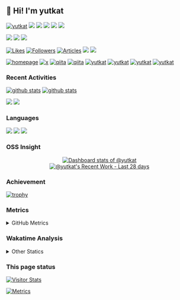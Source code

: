 ## 👋 Hi! I'm yutkat

<p align="left"> 
  <a href="https://github.com/yutkat/yutkat/"><img src="https://komarev.com/ghpvc/?username=yutkat" alt="yutkat" /></a>
  <a href="https://github.com/yutkat"><img height="20" src="https://img.shields.io/github/followers/yutkat?label=follow&logo=github&style=flat" /></a>
  <a href="https://github.com/yutkat"><img height="20" src="https://img.shields.io/github/stars/yutkat?logo=github&style=flat" /></a>
  <a href="https://gitstar-ranking.com/yutkat"><img height="20" src="https://img.shields.io/endpoint?label=star ranking&logo=github&style=flat&url=https%3A%2F%2Fgitstar-ranking.com%2Fusers%2Fyutkat%2Fshields" /></a>
  <a href="https://user-badge.committers.top/japan/yutkat"><img height="20" src="https://user-badge.committers.top/japan/yutkat.svg" /></a>
  <a href="https://github.com/gayanvoice/top-github-users/blob/main/markdown/followers/japan.md"><img height="20" src="https://img.shields.io/badge/dynamic/json?url=https%3A%2F%2Fraw.githubusercontent.com%2Fyutkat%2Fyutkat%2Fmain%2Fassets%2Fgithub-followed-ranking.json&query=key&prefix=%23&label=followed%20rank&color=brightgreen&logo=github" /></a>
</p>

<p align="left"> 
  <a href="http://x.com/yutkat"><img height="20" src="https://img.shields.io/twitter/follow/yutkat?style=flat&logo=x" /></a>
  <a href="https://www.reddit.com/user/yutkat"><img height="20" src="https://img.shields.io/reddit/user-karma/combined/yutkat?label=Reddit&logo=reddit&style=flat" /></a>
  <a href="https://stackoverflow.com/users/5720201/yutkat"><img height="20" src="https://img.shields.io/stackexchange/stackoverflow/r/5720201?label=StackOverflow&logo=stack-overflow&style=flat" /></a>
</p>

<p align="left">
  <a href="https://zenn.dev/yutakatay"><img height="20" src="https://badgen.org/img/zenn/yutakatay/likes?style=plastic" alt="Likes" /></a>
  <a href="https://zenn.dev/yutakatay"><img height="20" src="https://badgen.org/img/zenn/yutakatay/followers?style=plastic" alt="Followers" /></a>
  <a href="https://zenn.dev/yutakatay"><img height="20" src="https://badgen.org/img/zenn/yutakatay/articles?style=plastic" alt="Articles" /></a>
  <a href="http://qiita.com/yutkat"><img height="20" src="https://qiita-badge.apiapi.app/s/yutkat/contributions.svg" /></a>
  <a href="http://qiita.com/yutkat"><img height="20" src="https://qiita-badge.apiapi.app/s/yutkat/posts.svg" /></a>
</p>

<p align="left"> 
  <a href="https://yutkat.github.io/"><img alt="homepage" width="30px" src="https://cdn.jsdelivr.net/npm/svg-icon@0.8.2/dist/svg/flat/home.svg" /></a>
  <a href="https://x.com/yutkat"><img alt="x" width="30px" src="https://simpleicons.org/icons/x.svg" /></a>
  <a href="https://zenn.dev/yutakatay"><img alt="qiita" width="30px" src="https://simpleicons.org/icons/zenn.svg" /></a>
  <a href="https://qiita.com/yutkat"><img alt="qiita" width="30px" src="https://simpleicons.org/icons/qiita.svg" /></a>
  <a href="https://dev.to/yutkat" target="blank"><img src="https://cdn.jsdelivr.net/npm/simple-icons@3.0.1/icons/dev-dot-to.svg" alt="yutkat" height="30" width="30" /></a>
  <a href="https://stackoverflow.com/users/yutkat" target="blank"><img src="https://cdn.jsdelivr.net/npm/simple-icons@3.0.1/icons/stackoverflow.svg" alt="yutkat" height="30" width="30" /></a>
  <a href="https://www.quora.com/profile/Yutkat" target="blank"><img src="https://simpleicons.org/icons/quora.svg" alt="yutkat" height="30" width="30" /></a>
  <a href="https://ossinsight.io/analyze/yutkat" target="blank"><img src="https://cdn.jsdelivr.net/npm/svg-icon@0.8.2/dist/svg/mfglabs/eye.svg" alt="yutkat" height="30" width="30" /></a>
</p>

### Recent Activities

<p align="left">
  <a href="https://github.com/anuraghazra/github-readme-stats"><img alt="github stats" height="150px" src="https://github-readme-stats.vercel.app/api?username=yutkat&count_private=true&show_icons=true&custom_title=GitHub%20Stats&hide_border=true&theme=transparent" /></a>
  <a href="https://github.com/DenverCoder1/github-readme-streak-stats"><img alt="github stats" height="150px" src="https://github-readme-streak-stats.herokuapp.com/?user=yutkat&theme=transparent&hide_border=true" /></a>
</p>

[![](http://github-profile-summary-cards.vercel.app/api/cards/profile-details?username=yutkat&theme=transparent)](https://github.com/vn7n24fzkq/github-profile-summary-cards)
[![](https://github-readme-activity-graph.vercel.app/graph?username=yutkat&theme=github-dark-dimmed&custom_title=Contribution%20Graph%20in%20the%20last%2031%20days&hide_border=true)](https://github.com/Ashutosh00710/github-readme-activity-graph)

### Languages

[![](http://github-profile-summary-cards.vercel.app/api/cards/repos-per-language?username=yutkat&theme=transparent)](https://github.com/vn7n24fzkq/github-profile-summary-cards)
[![](http://github-profile-summary-cards.vercel.app/api/cards/most-commit-language?username=yutkat&theme=transparent)](https://github.com/vn7n24fzkq/github-profile-summary-cards)
[![](https://github-readme-stats.vercel.app/api/top-langs/?username=yutkat&layout=compact&count_private=true&show_icons=true&theme=transparent&hide_border=true)](https://github.com/anuraghazra/github-readme-stats)

### OSS Insight

<!-- Copy-paste in your Readme.md file -->

<a href="https://next.ossinsight.io/widgets/official/compose-user-dashboard-stats?user_id=8683947" target="_blank" style="display: block" align="center">
  <picture>
    <source media="(prefers-color-scheme: dark)" srcset="https://next.ossinsight.io/widgets/official/compose-user-dashboard-stats/thumbnail.png?user_id=8683947&image_size=auto&color_scheme=dark" width="771" height="auto">
    <img alt="Dashboard stats of @yutkat" src="https://next.ossinsight.io/widgets/official/compose-user-dashboard-stats/thumbnail.png?user_id=8683947&image_size=auto&color_scheme=light" width="771" height="auto">
  </picture>
</a>

<!-- Made with [OSS Insight](https://ossinsight.io/) -->

<!-- Copy-paste in your Readme.md file -->

<a href="https://next.ossinsight.io/widgets/official/compose-currently-working-on?user_id=8683947&activity_type=all" target="_blank" style="display: block" align="center">
  <picture>
    <source media="(prefers-color-scheme: dark)" srcset="https://next.ossinsight.io/widgets/official/compose-currently-working-on/thumbnail.png?user_id=8683947&activity_type=all&image_size=auto&color_scheme=dark" width="497.5" height="auto">
    <img alt="@yutkat's Recent Work - Last 28 days" src="https://next.ossinsight.io/widgets/official/compose-currently-working-on/thumbnail.png?user_id=8683947&activity_type=all&image_size=auto&color_scheme=light" width="497.5" height="auto">
  </picture>
</a>

<!-- Made with [OSS Insight](https://ossinsight.io/) -->

### Achievement

[![trophy](https://github-profile-trophy.vercel.app/?username=yutkat&no-frame=true&no-bg=true&theme=onedark)](https://github.com/ryo-ma/github-profile-trophy)

### Metrics

<details>
  <summary>GitHub Metrics</summary>

<!-- ![Metrics](https://metrics.lecoq.io/yutkat) -->
[![Metrics](https://github.com/yutkat/yutkat/blob/main/images/github-metrics.svg)](https://github.com/lowlighter/metrics)

</details>

### Wakatime Analysis

<!-- <img height="150" src="https://github.com/yutkat/yutkat/blob/master/images/stat.svg" alt="Alternative Text"/> -->

<details>
  <summary>Other Statics</summary>

  <!--START_SECTION:waka-->
![Code Time](http://img.shields.io/badge/Code%20Time-9%2C551%20hrs%2043%20mins-blue)

![Lines of code](https://img.shields.io/badge/From%20Hello%20World%20I%27ve%20Written-467.4%20thousand%20lines%20of%20code-blue)

**🐱 My GitHub Data** 

> 📦 75.5 kB Used in GitHub's Storage 
 > 
> 🏆 50 Contributions in the Year 2025
 > 
> 🚫 Not Opted to Hire
 > 
> 📜 107 Public Repositories 
 > 
> 🔑 2 Private Repositories 
 > 
**I'm an Early 🐤** 

```text
🌞 Morning                3692 commits        ████████░░░░░░░░░░░░░░░░░   32.20 % 
🌆 Daytime                3702 commits        ████████░░░░░░░░░░░░░░░░░   32.29 % 
🌃 Evening                2529 commits        ██████░░░░░░░░░░░░░░░░░░░   22.06 % 
🌙 Night                  1543 commits        ███░░░░░░░░░░░░░░░░░░░░░░   13.46 % 
```
📅 **I'm Most Productive on Tuesday** 

```text
Monday                   1869 commits        ████░░░░░░░░░░░░░░░░░░░░░   16.30 % 
Tuesday                  1884 commits        ████░░░░░░░░░░░░░░░░░░░░░   16.43 % 
Wednesday                1761 commits        ████░░░░░░░░░░░░░░░░░░░░░   15.36 % 
Thursday                 1836 commits        ████░░░░░░░░░░░░░░░░░░░░░   16.01 % 
Friday                   1683 commits        ████░░░░░░░░░░░░░░░░░░░░░   14.68 % 
Saturday                 1138 commits        ██░░░░░░░░░░░░░░░░░░░░░░░   09.92 % 
Sunday                   1295 commits        ███░░░░░░░░░░░░░░░░░░░░░░   11.29 % 
```


📊 **This Week I Spent My Time On** 

```text
🕑︎ Time Zone: Asia/Tokyo

💬 Programming Languages: 
Other                    33 hrs 7 mins       ███████████████████████░░   90.13 % 
sh                       2 hrs               █░░░░░░░░░░░░░░░░░░░░░░░░   05.48 % 
Markdown                 1 hr 3 mins         █░░░░░░░░░░░░░░░░░░░░░░░░   02.89 % 
Lua                      28 mins             ░░░░░░░░░░░░░░░░░░░░░░░░░   01.31 % 
C                        3 mins              ░░░░░░░░░░░░░░░░░░░░░░░░░   00.17 % 

🔥 Editors: 
Chrome                   35 hrs 43 mins      ████████████████████████░   97.22 % 
Zsh                      36 mins             ░░░░░░░░░░░░░░░░░░░░░░░░░   01.66 % 
Neovim                   24 mins             ░░░░░░░░░░░░░░░░░░░░░░░░░   01.12 % 

💻 Operating System: 
Linux                    36 hrs 44 mins      █████████████████████████   100.00 % 
```

**I Mostly Code in Lua** 

```text
Lua                      21 repos            ██████████████░░░░░░░░░░░   56.76 % 
HTML                     6 repos             ████░░░░░░░░░░░░░░░░░░░░░   16.22 % 
TypeScript               2 repos             █░░░░░░░░░░░░░░░░░░░░░░░░   05.41 % 
Vim Script               2 repos             █░░░░░░░░░░░░░░░░░░░░░░░░   05.41 % 
JavaScript               1 repo              █░░░░░░░░░░░░░░░░░░░░░░░░   02.70 % 
```



**Timeline**

![Lines of Code chart](https://raw.githubusercontent.com/yutkat/yutkat/main/assets/bar_graph.png)


 Last Updated on 10/01/2025 19:37:09 UTC
<!--END_SECTION:waka-->
</details>

### This page status

<a href="https://widgetbite.com" align="left">
  <img alt="Visitor Stats" src="https://widgetbite.com/stats/yutkat"/>  
</a>

[![Metrics](https://github.com/yutkat/yutkat/actions/workflows/main.yml/badge.svg)](https://github.com/yutkat/yutkat/actions/workflows/main.yml)
